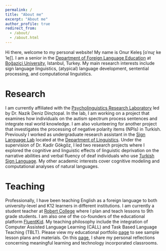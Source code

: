 ```yaml
---
permalink: /
title: "About me"
excerpt: "About me"
author_profile: true
redirect_from: 
  - /about/
  - /about.html
---
```


Hi there, welcome to my personal website! My name is Onur Kele&#351; [o&#712;nur&#805; ke&#712;le&#643;]. I am a senior in the [Department of Foreign Language Education](https://fled.boun.edu.tr) at [Bo&#287;azi&ccedil;i University](http://www.boun.edu.tr), Istanbul, Turkey. My main research interests include sign language linguistics, (atypical) language development, sentential processing, and computational linguistics.

Research
======
I am currently affiliated with the [Psycholinguistics Research Laboratory](http://denizlab.boun.edu.tr) led by Dr. Nazik Deniz Din&ccedil;topal. In the lab, I am working on a project that examines how individuals on the autism spectrum process sentences and integrate real world knowledge. I am also volunteering for another project that investigates the processing of negative polarity items (NPIs) in Turkish. Previously I worked as undergraduate research assistant in the [Sign Language Lab](https://linguistics.boun.edu.tr/sign-language-lab) located at the [Department of Linguistics](https://linguistics.boun.edu.tr). Under the supervision of Dr. Kadir G&ouml;kg&ouml;z, I led two research projects where I explored the cognitive and linguistic effects of linguistic deprivation on the narrative abilities and verbal fluency of deaf individuals who use [Turkish Sign Language](https://en.wikipedia.org/wiki/Turkish_Sign_Language). My other academic interests cover cognitive modeling and computational analyses of natural languages. 

Teaching
======
Professionally, I have been teaching English as a foreign language to both university-level and K12 learners in different institutions. I am currently a student teacher at [Robert College](https://www.robcol.k12.tr) where I plan and teach lessons to 9th grade students. I am also one of the co-founders of the educational platform [FluentKid](fluentkid.com). My teaching philosophy include the integration of Computer Assisted Language Learning (CALL) and Task Based Language Teaching (TBLT). Please view my educational portfolio [page](https://kelesonur.com/portfolio/) to see sample lesson plans and materials. On this [page](https://kelesonur.com/year-archive/), I share my personal reflections concerning meaningful learning and technology incorporated classrooms.

